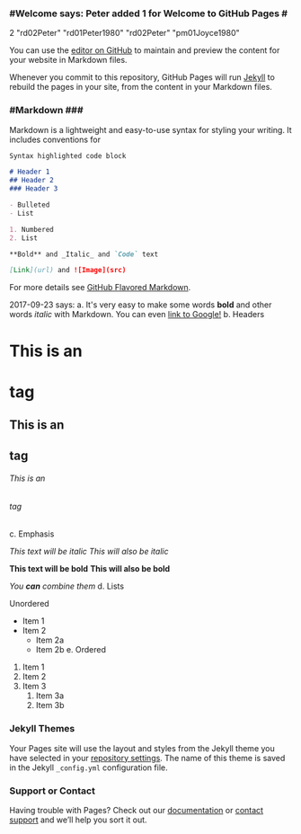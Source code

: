 ### #Welcome says: Peter added 1 for Welcome to GitHub Pages # ###
2	"rd02Peter"	"rd01Peter1980"	"rd02Peter"	"pm01Joyce1980"

You can use the [editor on GitHub](https://github.com/rd02Peter/rd02Peter.github.io/edit/master/README.md) to maintain and preview the content for your website in Markdown files.

Whenever you commit to this repository, GitHub Pages will run [Jekyll](https://jekyllrb.com/) to rebuild the pages in your site, from the content in your Markdown files.

### #Markdown ### #

Markdown is a lightweight and easy-to-use syntax for styling your writing. It includes conventions for

```markdown
Syntax highlighted code block

# Header 1
## Header 2
### Header 3

- Bulleted
- List

1. Numbered
2. List

**Bold** and _Italic_ and `Code` text

[Link](url) and ![Image](src)
```

For more details see [GitHub Flavored Markdown](https://guides.github.com/features/mastering-markdown/).

2017-09-23 says:
a.
It's very easy to make some words **bold** and other words *italic* with Markdown. You can even [link to Google!](http://google.com)
b.
Headers

# This is an <h1> tag
## This is an <h2> tag
###### This is an <h6> tag
c.
Emphasis

*This text will be italic*
_This will also be italic_

**This text will be bold**
__This will also be bold__

_You **can** combine them_
d.
Lists

Unordered

* Item 1
* Item 2
  * Item 2a
  * Item 2b
e.
Ordered

1. Item 1
1. Item 2
1. Item 3
   1. Item 3a
   1. Item 3b



### Jekyll Themes

Your Pages site will use the layout and styles from the Jekyll theme you have selected in your [repository settings](https://github.com/rd02Peter/rd02Peter.github.io/settings). The name of this theme is saved in the Jekyll `_config.yml` configuration file.

### Support or Contact

Having trouble with Pages? Check out our [documentation](https://help.github.com/categories/github-pages-basics/) or [contact support](https://github.com/contact) and we’ll help you sort it out.
